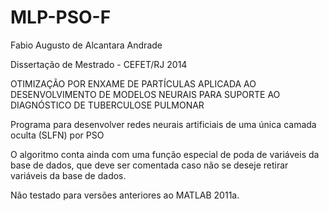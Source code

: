 MLP-PSO-F
=========

Fabio Augusto de Alcantara Andrade

Dissertação de Mestrado - CEFET/RJ 2014

OTIMIZAÇÃO POR ENXAME DE PARTÍCULAS APLICADA AO DESENVOLVIMENTO DE 
MODELOS NEURAIS PARA SUPORTE AO DIAGNÓSTICO DE TUBERCULOSE PULMONAR

Programa para desenvolver redes neurais artificiais de uma única camada oculta (SLFN) por PSO

O algoritmo conta ainda com uma função especial de poda de variáveis da base de dados, que
deve ser comentada caso não se deseje retirar variáveis da base de dados.

Não testado para versões anteriores ao MATLAB 2011a.
